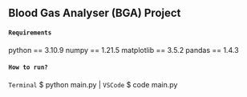 ## Blood Gas Analyser (BGA) Project

#### `Requirements`

python == 3.10.9
numpy == 1.21.5
matplotlib == 3.5.2
pandas == 1.4.3

#### `How to run?`

`Terminal` $ python main.py |
`VSCode`   $ code main.py
